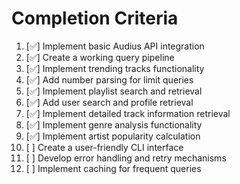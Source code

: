 # Completion Criteria

1. [✅] Implement basic Audius API integration
2. [✅] Create a working query pipeline
3. [✅] Implement trending tracks functionality
4. [✅] Add number parsing for limit queries
5. [✅] Implement playlist search and retrieval
6. [✅] Add user search and profile retrieval
7. [✅] Implement detailed track information retrieval
8. [✅] Implement genre analysis functionality
9. [✅] Implement artist popularity calculation
10. [ ] Create a user-friendly CLI interface
11. [ ] Develop error handling and retry mechanisms
12. [ ] Implement caching for frequent queries
